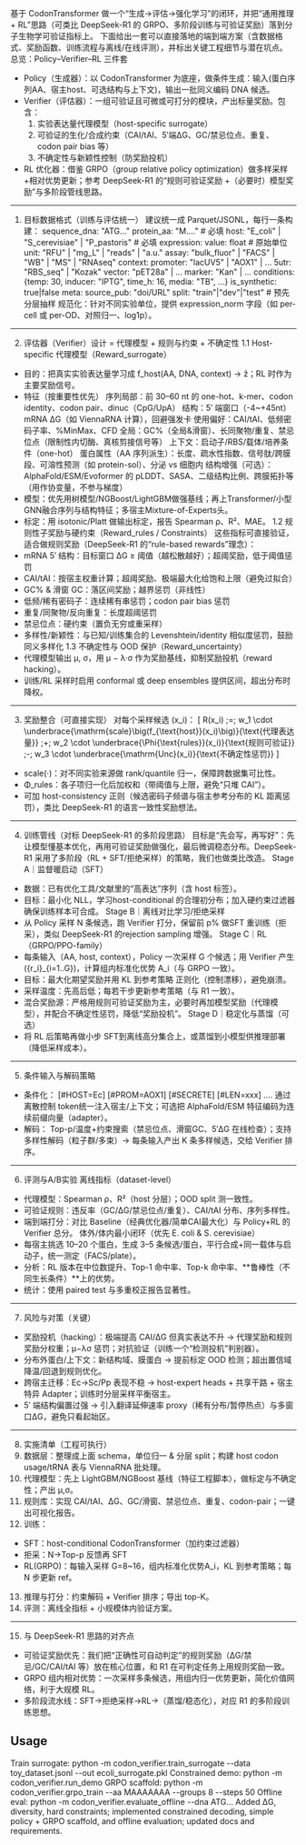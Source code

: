 基于 CodonTransformer 做一个“生成→评估→强化学习”的闭环，并把“通用推理 + RL”思路（可类比 DeepSeek-R1 的 GRPO、多阶段训练与可验证奖励）落到分子生物学可验证指标上。
下面给出一套可以直接落地的端到端方案（含数据格式、奖励函数、训练流程与离线/在线评测），并标出关键工程细节与潜在坑点。
总览：Policy–Verifier–RL 三件套
- Policy（生成器）：以 CodonTransformer 为底座，做条件生成：输入(蛋白序列AA、宿主host、可选结构与上下文)，输出一批同义编码 DNA 候选。
- Verifier（评估器）：一组可验证且可微或可打分的模块，产出标量奖励。包含：
  1. 实验表达量代理模型（host-specific surrogate）
  2. 可验证的生化/合成约束（CAI/tAI、5′端ΔG、GC/禁忌位点、重复、codon pair bias 等）
  3. 不确定性与新颖性控制（防奖励投机）
- RL 优化器：借鉴 GRPO（group relative policy optimization）做多样采样+相对优势更新；参考 DeepSeek-R1 的“规则可验证奖励 +（必要时）模型奖励”与多阶段管线思路。 

---
1. 目标数据格式（训练与评估统一）
建议统一成 Parquet/JSONL，每行一条构建：
sequence_dna: "ATG..."
protein_aa: "M...."                  # 必填
host: "E_coli" | "S_cerevisiae" | "P_pastoris"  # 必填
expression:
  value: float                       # 原始单位
  unit: "RFU" | "mg_L" | "reads" | "a.u."
  assay: "bulk_fluor" | "FACS" | "WB" | "MS" | "RNAseq"
context:
  promoter: "lacUV5" | "AOX1" | ...
  5utr: "RBS_seq" | "Kozak"
  vector: "pET28a" | ...
  marker: "Kan" | ...
  conditions: {temp: 30, inducer: "IPTG", time_h: 16, media: "TB", ...}
  is_synthetic: true|false
meta:
  source_pub: "doi/URL"
  split: "train"|"dev"|"test"       # 预先分层抽样
规范化：针对不同实验单位，提供 expression_norm 字段（如 per-cell 或 per-OD、对照归一、log1p）。

---
2. 评估器（Verifier）设计 = 代理模型 + 规则与约束 + 不确定性
1.1 Host-specific 代理模型（Reward_surrogate）
- 目的：把真实实验表达量学习成 f_host(AA, DNA, context) → ẑ；RL 时作为主要奖励信号。
- 特征（按重要性优先）
序列局部：前 30–60 nt 的 one-hot、k-mer、codon identity、codon pair、dinuc（CpG/UpA）
结构：5′ 端窗口（-4~+45nt）mRNA ΔG（如 ViennaRNA 计算），回避强发卡
使用偏好：CAI/tAI、低频密码子率、%MinMax、CFD
全局：GC%（全局&滑窗）、长同聚物/重复、禁忌位点（限制性内切酶、真核剪接信号等）
上下文：启动子/RBS/载体/培养条件（one-hot）
蛋白属性（AA 序列派生）：长度、疏水性指数、信号肽/跨膜段、可溶性预测（如 protein-sol）、分泌 vs 细胞内
结构增强（可选）：AlphaFold/ESM/Evoformer 的 pLDDT、SASA、二级结构比例、跨膜拓扑等（用作协变量，不参与梯度）
- 模型：优先用树模型/NGBoost/LightGBM做强基线；再上Transformer/小型GNN融合序列与结构特征；多宿主Mixture-of-Experts头。
- 标定：用 isotonic/Platt 做输出标定，报告 Spearman ρ、R²、MAE。
1.2 规则性子奖励与硬约束（Reward_rules / Constraints）
这些指标可直接验证，适合做规则奖励（DeepSeek-R1 的“rule-based rewards”理念）：
- mRNA 5′ 结构：目标窗口 ΔG ≥ 阈值（越松散越好）；超阈奖励，低于阈值惩罚
- CAI/tAI：按宿主权重计算；超阈奖励、极端最大化给饱和上限（避免过拟合）
- GC% & 滑窗 GC：落区间奖励；越界惩罚（非线性）
- 低频/稀有密码子：连续稀有串惩罚；codon pair bias 惩罚
- 重复/同聚物/反向重复：长度超阈惩罚
- 禁忌位点：硬约束（置负无穷或重采样）
- 多样性/新颖性：与已知/训练集合的 Levenshtein/identity 相似度惩罚，鼓励同义多样化
1.3 不确定性与 OOD 保护（Reward_uncertainty）
- 代理模型输出 μ, σ，用 μ − λ·σ 作为奖励基线，抑制奖励投机（reward hacking）。
- 训练/RL 采样时启用 conformal 或 deep ensembles 提供区间，超出分布时降权。

---
3. 奖励整合（可直接实现）
对每个采样候选 (x_i)：
[
 R(x_i) ;=; w_1 \cdot \underbrace{\mathrm{scale}\big(f_{\text{host}}(x_i)\big)}{\text{代理表达量}}
 ;+; w_2 \cdot \underbrace{\Phi{\text{rules}}(x_i)}{\text{规则可验证}}
 ;-; w_3 \cdot \underbrace{\mathrm{Unc}(x_i)}{\text{不确定性惩罚}}
 ]
- scale(·)：对不同实验来源做 rank/quantile 归一，保障跨数据集可比性。
- Φ_rules：各子项归一化后加权和（带阈值与上限，避免“只堆 CAI”）。
- 可加 host-consistency 正则（候选密码子频谱与宿主参考分布的 KL 距离惩罚），类比 DeepSeek-R1 的语言一致性奖励想法。

---
4. 训练管线（对标 DeepSeek-R1 的多阶段思路）
目标是“先会写，再写好”：先让模型懂基本优化，再用可验证奖励做强化，最后微调稳态分布。DeepSeek-R1 采用了多阶段（RL + SFT/拒绝采样）的策略，我们也做类比改造。
Stage A｜监督暖启动（SFT）
- 数据：已有优化工具/文献里的“高表达”序列（含 host 标签）。
- 目标：最小化 NLL，学习host-conditional 的合理初分布；加入硬约束过滤器确保训练样本可合成。
Stage B｜离线对比学习/拒绝采样
- 从 Policy 采样 N 条候选，跑 Verifier 打分，保留前 p% 做SFT 重训练（拒采），类似 DeepSeek-R1 的rejection sampling 增强。
Stage C｜RL（GRPO/PPO-family）
- 每条输入（AA, host, context），Policy 一次采样 G 个候选；用 Verifier 产生 ({r_i}_{i=1..G})，计算组内标准化优势 A_i（与 GRPO 一致）。
- 目标：最大化期望奖励并用 KL 到参考策略 正则化（控制漂移），避免崩溃。
- 采样温度：先高后低；每若干步更新参考策略（与 R1 一致）。
- 混合奖励源：严格用规则可验证奖励为主，必要时再加模型奖励（代理模型），并配合不确定性惩罚，降低“奖励投机”。
Stage D｜稳定化与蒸馏（可选）
- 将 RL 后策略再做小步 SFT到离线高分集合上，或蒸馏到小模型供推理部署（降低采样成本）。

---
5. 条件输入与解码策略
- 条件化：
[#HOST=Ec] [#PROM=AOX1] [#SECRETE] [#LEN=xxx] <AA> ....
 通过离散控制 token统一注入宿主/上下文；可选把 AlphaFold/ESM 特征编码为连续前缀向量（adapter）。
- 解码：
Top-p/温度+约束搜索（禁忌位点、滑窗GC、5′ΔG 在线检查）；支持多样性解码（粒子群/多束）→ 每条输入产出 K 条多样候选，交给 Verifier 排序。

---
6. 评测与A/B实验
离线指标（dataset-level）
- 代理模型：Spearman ρ、R²（host 分层）；OOD split 测一致性。
- 可验证规则：违反率（GC/ΔG/禁忌位点/重复）、CAI/tAI 分布、序列多样性。
- 端到端打分：对比 Baseline（经典优化器/简单CAI最大化）与 Policy+RL 的 Verifier 总分。
体外/体内最小闭环（优先 E. coli & S. cerevisiae）
- 每宿主挑选 10–20 个蛋白，生成 3–5 条候选/蛋白，平行合成+同一载体与启动子，统一测定（FACS/plate）。
- 分析：RL 版本在中位数提升、Top-1 命中率、Top-k 命中率、**鲁棒性（不同生长条件）**上的优势。
- 统计：使用 paired test 与多重校正报告显著性。

---
7. 风险与对策（关键）
- 奖励投机（hacking）：极端提高 CAI/ΔG 但真实表达不升
 → 代理奖励和规则奖励分权重；μ−λσ 惩罚；对抗验证（训练一个“检测投机”判别器）。
- 分布外蛋白/上下文：新结构域、膜蛋白
 → 提前标定 OOD 检测；超出置信域降温/回退到规则优化。
- 跨宿主迁移：Ec→Sc/Pp 表现不稳
 → host-expert heads + 共享干路 + 宿主特异 Adapter；训练时分层采样平衡宿主。
- 5′ 端结构偏置过强
 → 引入翻译延伸速率 proxy（稀有分布/暂停热点）与多窗口ΔG，避免只看起始区。

---
8. 实施清单（工程可执行）
9. 数据层：整理成上面 schema，单位归一 & 分层 split；构建 host codon usage/tRNA 表与 ViennaRNA 批处理。
10. 代理模型：先上 LightGBM/NGBoost 基线（特征工程脚本），做标定与不确定性；产出 μ,σ。
11. 规则库：实现 CAI/tAI、ΔG、GC/滑窗、禁忌位点、重复、codon-pair；一键出可视化报告。
12. 训练：
  - SFT：host-conditional CodonTransformer（加约束过滤器）
  - 拒采：N→Top-p 反馈再 SFT
  - RL(GRPO)：每输入采样 G=8~16，组内标准化优势A_i，KL 到参考策略；每 N 步更新 ref。
13. 推理与打分：约束解码 + Verifier 排序；导出 top-K。
14. 评测：离线全指标 + 小规模体内验证方案。

---
15. 与 DeepSeek-R1 思路的对齐点
- 可验证奖励优先：我们把“正确性可自动判定”的规则奖励（ΔG/禁忌/GC/CAI/tAI 等）放在核心位置，和 R1 在可判定任务上用规则奖励一致。
- GRPO 组内相对优势：一次采样多条候选，用组内归一优势更新，简化价值网络，利于大规模 RL。 
- 多阶段流水线：SFT→拒绝采样→RL→（蒸馏/稳态化），对应 R1 的多阶段训练思想。

## Usage

Train surrogate: python -m codon_verifier.train_surrogate --data toy_dataset.jsonl --out ecoli_surrogate.pkl
Constrained demo: python -m codon_verifier.run_demo
GRPO scaffold: python -m codon_verifier.grpo_train --aa MAAAAAAA --groups 8 --steps 50
Offline eval: python -m codon_verifier.evaluate_offline --dna ATG...
Added ΔG, diversity, hard constraints; implemented constrained decoding, simple policy + GRPO scaffold, and offline evaluation; updated docs and requirements.